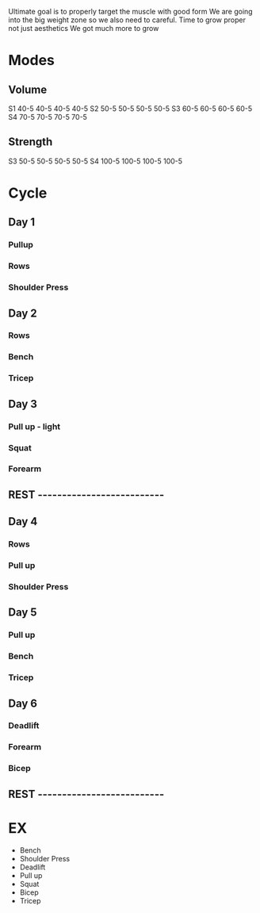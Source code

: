 Ultimate goal is to properly target the muscle with good form
We are going into the big weight zone so we also need to careful.
Time to grow proper not just aesthetics
We got much more to grow

# Modes

## Volume
S1 40-5 40-5 40-5 40-5
S2 50-5 50-5 50-5 50-5
S3 60-5 60-5 60-5 60-5
S4 70-5 70-5 70-5 70-5
## Strength
S3 50-5 50-5 50-5 50-5
S4 100-5 100-5 100-5 100-5

# Cycle

## Day 1
### Pullup
### Rows
### Shoulder Press

## Day 2
### Rows
### Bench
### Tricep

## Day 3
### Pull up - light
### Squat
### Forearm

## REST --------------------------

## Day 4
### Rows
### Pull up
### Shoulder Press

## Day 5
### Pull up
### Bench
### Tricep

## Day 6
### Deadlift
### Forearm
### Bicep

## REST --------------------------


# EX
* Bench
* Shoulder Press
* Deadlift
* Pull up
* Squat
* Bicep
* Tricep


